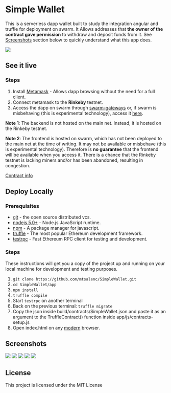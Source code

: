 # Simple Wallet

This is a serverless dapp wallet built to study the integration angular and truffle for deployment on swarm.
It Allows addresses that **the owner of the contract gave permission** to withdraw and deposit funds from it.
See [Screenshots](#screenshots) section below to quickly understand what this app does.

![](https://raw.githubusercontent.com/mtsalenc/SimpleWallet/master/screenshots/technologies.png)

## See it live

### Steps
1. Install [Metamask](https://metamask.io/) - Allows dapp browsing without the need for a full client.
2. Connect metamask to the **Rinkeby** testnet.
3. Access the dapp on swarm through  [swarm-gateways](http://swarm-gateways.net/bzz:/d086e073a25d6822af98ca363cb4115b3a49a286f2af7722b545902c1b144124/index.html) or, if swarm is misbehaving (this is experimental technology), access it [here](https://mtsalenc.github.io/project-pages/simple-wallet/#!/).

**Note 1**: The backend is not hosted on the main net. Instead, it is hosted on the Rinkeby testnet.

**Note 2**: The frontend is hosted on swarm, which has not been deployed to the main net at the time of writing. It may not be available or misbehave (this is experimental technology).
Therefore is **no guarantee** that the frontend will be available when you access it. There is a chance that the Rinkeby testnet is lacking miners and/or has been abandoned, resulting in congestion.

[Contract info](https://rinkeby.etherscan.io/address/0x0a33f70dd9c9ff02c6fe41f02a94fe78c8d24db9)

## Deploy Locally
### Prerequisites

- [git](https://git-scm.com/-) - the open source distributed vcs.
- [nodejs 5.0+](https://github.com/nodejs/node) - Node.js JavaScript runtime.
- [npm](https://github.com/npm/npm) - A package manager for javascript.
- [truffle](https://github.com/trufflesuite/truffle) - The most popular Ethereum development framework.
- [testrpc](https://github.com/ethereumjs/testrpc) - Fast Ethereum RPC client for testing and development.

### Steps

These instructions will get you a copy of the project up and running on your local machine for development and testing purposes.

1. `git clone https://github.com/mtsalenc/SimpleWallet.git`
2. `cd SimpleWallet/app`
3. `npm install`
4. `truffle compile`
5. Start `testrpc` on another terminal
6. Back on the previous terminal: `truffle migrate`
7. Copy the json inside build/contracts/SimpleWallet.json and paste it as an argument to the TruffleContract() function inside app/js/contracts-setup.js
8. Open index.html on any [modern](https://browsehappy.com/) browser.

## Screenshots

![](https://raw.githubusercontent.com/mtsalenc/SimpleWallet/master/screenshots/2017-06-24-193652_1366x768_scrot.png)
![](https://raw.githubusercontent.com/mtsalenc/SimpleWallet/master/screenshots/2017-06-24-193729_1366x768_scrot.png)
![](https://raw.githubusercontent.com/mtsalenc/SimpleWallet/master/screenshots/2017-06-24-193744_1366x768_scrot.png)
![](https://raw.githubusercontent.com/mtsalenc/SimpleWallet/master/screenshots/2017-06-24-193828_1366x768_scrot.png)
![](https://raw.githubusercontent.com/mtsalenc/SimpleWallet/master/screenshots/2017-06-24-194253_1366x768_scrot.png)


## License
This project is licensed under the MIT License
